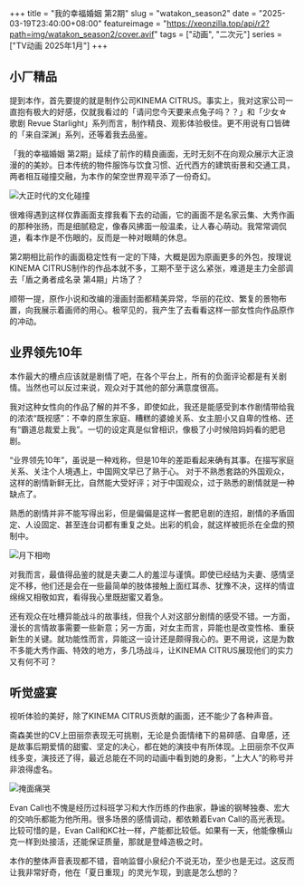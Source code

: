 +++
title = "我的幸福婚姻 第2期"
slug = "watakon_season2"
date = "2025-03-19T23:40:00+08:00"
featureimage = "https://xeonzilla.top/api/r2?path=img/watakon_season2/cover.avif"
tags = ["动画", "二次元"]
series = ["TV动画 2025年1月"]
+++
## 小厂精品
提到本作，首先要提的就是制作公司KINEMA CITRUS。事实上，我对这家公司一直抱有极大的好感，仅就我看过的「请问您今天要来点兔子吗？？」和「少女☆歌剧 Revue Starlight」系列而言，制作精良、观影体验极佳。更不用说有口皆碑的「来自深渊」系列，还等着我去品鉴。

「我的幸福婚姻 第2期」延续了前作的精良画面，无时无刻不在向观众展示大正浪漫的的美妙。日本传统的物件服饰与饮食习惯、近代西方的建筑街景和交通工具，两者相互碰撞交融，为本作的架空世界观平添了一份奇幻。

![大正时代的文化碰撞](https://xeonzilla.top/api/r2?path=img/watakon_season2/01.avif "大正时代的文化碰撞")

很难得遇到这样仅靠画面支撑我看下去的动画，它的画面不是名家云集、大秀作画的那种张扬，而是细腻稳定，像春风拂面一般温柔，让人春心萌动。我常常调侃道，看本作是不伤眼的，反而是一种对眼睛的休息。

第2期相比前作的画面稳定性有一定的下降，大概是因为原画更多的外包，按理说KINEMA CITRUS制作的作品本就不多，工期不至于这么紧张，难道是主力全部调去「盾之勇者成名录 第4期」片场了？

顺带一提，原作小说和改编的漫画封面都精美异常，华丽的花纹、繁复的景物布置，向我展示着画师的用心。极罕见的，我产生了去看看这样一部女性向作品原作的冲动。

## 业界领先10年
本作最大的槽点应该就是剧情了吧，在各个平台上，所有的负面评论都是有关剧情。当然也可以反过来说，观众对于其他的部分满意度很高。

我对这种女性向的作品了解的并不多，即使如此，我还是能感受到本作剧情带给我的浓浓“既视感”：不幸的原生家庭、糟糕的婆媳关系、女主胆小又自卑的性格、还有“霸道总裁爱上我”。一切的设定真是似曾相识，像极了小时候陪妈妈看的肥皂剧。

“业界领先10年”，虽说是一种戏称，但是10年的差距看起来确有其事。在描写家庭关系、关注个人境遇上，中国网文早已了熟于心。 对于不熟悉套路的外国观众，这样的剧情新鲜无比，自然能大受好评；对于中国观众，过于熟悉的剧情就是一种缺点了。

熟悉的剧情并非不能写得出彩，但是偏偏是这样一套肥皂剧的连招，剧情的矛盾固定、人设固定、甚至连台词都有重复之处。出彩的机会，就这样被扼杀在全盘的预制中。

![月下相吻](https://xeonzilla.top/api/r2?path=img/watakon_season2/02.avif "月下相吻")

对我而言，最值得品鉴的就是夫妻二人的羞涩与谨慎。即使已经结为夫妻、感情坚定不移，他们还是会在一些最简单的肢体接触上面红耳赤、犹豫不决，这样的情谊绵绵又相敬如宾，看得我心里既甜蜜又着急。

还有观众在吐槽异能战斗的故事线，但我个人对这部分剧情的感受不错。一方面，漫长的言情故事需要一些新意；另一方面，对女主而言，异能也是改变性格、重获新生的关键。就功能性而言，异能这一设计还是颇得我心的。更不用说，这是为数不多能大秀作画、特效的地方，多几场战斗，让KINEMA CITRUS展现他们的实力又有何不可？

## 听觉盛宴
视听体验的美好，除了KINEMA CITRUS贡献的画面，还不能少了各种声音。

斋森美世的CV上田丽奈表现无可挑剔，无论是负面情绪下的易碎感、自卑感，还是故事后期爱情的甜蜜、坚定的决心，都在她的演技中有所体现。上田丽奈不仅声线多变，演技还了得，最近总能在不同的动画中看到她的身影，“上大人”的称号并非浪得虚名。

![掩面痛哭](https://xeonzilla.top/api/r2?path=img/watakon_season2/03.avif "掩面痛哭")

Evan Call也不愧是经历过科班学习和大作历练的作曲家，静谧的钢琴独奏、宏大的交响乐都能为他所用。很多场景的感情调动，都依赖着Evan Call的高光表现。比较可惜的是，Evan Call和KC社一样，产能都比较低。如果有一天，他能像横山克一样到处接活，还能保证质量，那就是登峰造极之时。

本作的整体声音表现都不错，音响监督小泉纪介不说无功，至少也是无过。这反而让我非常好奇，他在「夏日重现」的灵光乍现，到底是怎么想的？